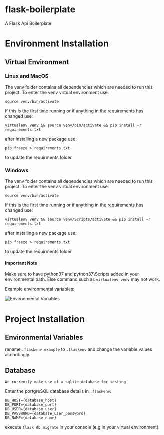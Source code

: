 # flask-boilerplate
A Flask Api Boilerplate

# Environment Installation
## Virtual Environment
### Linux and MacOS

The venv folder contains all dependencies which are needed to run this project. To enter the venv virtual environment use:

``` source venv/bin/activate ```

If this is the first time running or if anything in the requirements has changed use:

``` virtualenv venv && source venv/bin/activate && pip install -r requirements.txt ```

after installing a new package use: 

``` pip freeze > requirements.txt ```

to update the requirments folder

### Windows
The venv folder contains all dependencies which are needed to run this project. To enter the venv virtual environment use:

``` source venv/bin/activate ```

If this is the first time running or if anything in the requirements has changed use:

``` virtualenv venv && source venv/Scripts/activate && pip install -r requirements.txt ```

after installing a new package use: 

``` pip freeze > requirements.txt ```

to update the requirments folder

#### Important Note
Make sure to have python37 and python37\Scripts added in your environmental path.
Else command such as ```virtualenv venv``` may not work.

Example environmental variables:

![Environmental Variables](https://i.imgur.com/2u3va11.png "Environmental Variables")

# Project Installation
## Environmental Variables
rename `.flaskenv.example` to `.flaskenv` and change the variable values accordingly.

## Database
`We currently make use of a sqlite database for testing`

Enter the portgreSQL database details in `.flaskenv`:
```
DB_HOST={database_host}
DB_PORT={database_port}
DB_USER={database_user}
DB_PASSWORD={database_user_password}
DB_NAME={database_name}
```

execute `flask db migrate` in your console (e.g in your virtual environment)